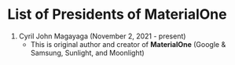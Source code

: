 # List of Presidents of MaterialOne
1) Cyril John Magayaga (November 2, 2021 - present)
   * This is original author and creator of **MaterialOne** (Google & Samsung, Sunlight, and Moonlight)
